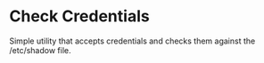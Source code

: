 # Check Credentials

Simple utility that accepts credentials and checks them against the /etc/shadow
file.

